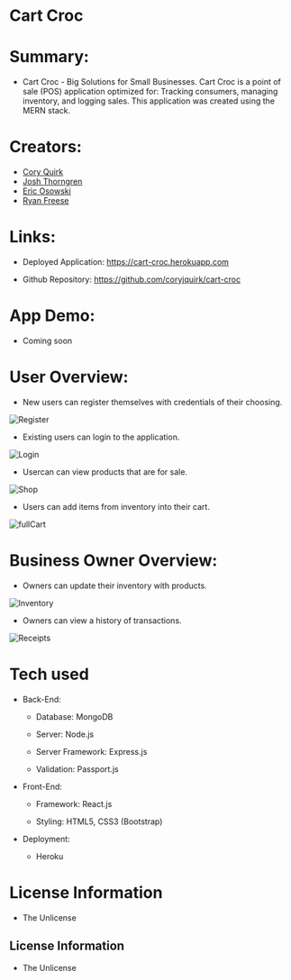 # Cart Croc

# Summary:

- Cart Croc - Big Solutions for Small Businesses. Cart Croc is a point of sale (POS) application optimized for: Tracking consumers, managing inventory, and logging sales. This application was created using the MERN stack.

# Creators:
- [Cory Quirk](https://github.com/coryjquirk "Cory")
- [Josh Thorngren](https://github.com/josh8903 "Josh")
- [Eric Osowski](https://github.com/EricJamesOsowski "Eric")
- [Ryan Freese](https://github.com/KeepTheLidOnTight "Ryan")


# Links:
* Deployed Application: https://cart-croc.herokuapp.com

* Github Repository: https://github.com/coryjquirk/cart-croc

# App Demo:
* Coming soon

# User Overview:
- New users can register themselves with credentials of their choosing.

![Register](registerimage)

- Existing users can login to the application.

![Login](loginimage)

- Usercan can view products that are for sale.

![Shop](shopimage)

- Users can add items from inventory into their cart.

![fullCart](cartimage)

# Business Owner Overview:
- Owners can update their inventory with products.

![Inventory](addInventory)

- Owners can view a history of transactions.

![Receipts](receipts)

# Tech used
- Back-End:

    - Database: MongoDB

    - Server: Node.js

    - Server Framework: Express.js

    - Validation: Passport.js

- Front-End:

    - Framework: React.js

    - Styling: HTML5, CSS3 (Bootstrap)



- Deployment:

    - Heroku

# License Information
* The Unlicense

## License Information

- The Unlicense
